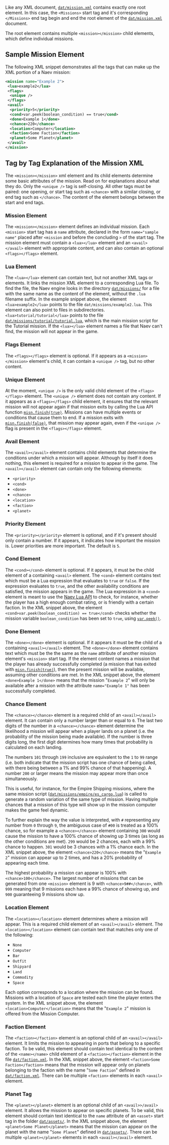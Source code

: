 Like any XML document, [`dat/mission.xml`][] contains exactly one root element. In this case, the `<Missions>` start tag and it's corresponding `</Missions>` end tag begin and end the root element of the [`dat/mission.xml`][] document. 

The root element contains multiple `<mission></mission>` child elements, which define individual missions.

## Sample Mission Element

The following XML snippet demonstrates all the tags that can make up the XML portion of a Naev mission:

```xml
<mission name="Example 2">
 <lua>example2</lua>
 <flags>
  <unique />
 </flags>
 <avail>
  <priority>5</priority>
  <cond>var.peek(boolean_condition) == true</cond>
  <done>Example 1</done>
  <chance>220</chance>
  <location>Computer</location>
  <faction>Some Faction</faction>
  <planet>Some Planet</planet>
 </avail>
</mission>
```

## Tag by Tag Explanation of the Mission XML

The `<mission></mission>` xml element and its child elements determine some basic attributes of the mission. Read on for explanations about what they do. Only the `<unique />` tag is self-closing. All other tags must be paired: one opening, or start tag such as `<chance>` with a similar closing, or end tag such as `</chance>`. The content of the element belongs between the start and end tags.

### Mission Element

The `<mission></mission>` element defines an individual mission. Each `<mission>` start tag has a `name` attribute, declared in the form `name="sample name"` placed after `<mission` and before the concluding `>` of the start tag. The mission element must contain a `<lua></lua>` element and an `<avail></avail>` element with appropriate content, and can also contain an optional `<flags></flags>` element.

### Lua Element

The `<lua></lua>` element can contain text, but not another XML tags or elements. It links the mission XML element to a corresponding Lua file. To find the file, the Naev engine looks in the directory [`dat/missions/`][] for a file with the same name as the content of the element, without the `.lua` filename suffix. In the example snippet above, the element `<lua>example2</lua>` points to the file `dat/missions/example2.lua`. This element can also point to files in subdirectories. `<lua>tutorial/tutorial</lua>` points to the file [`dat/missions/tutorial/tutorial.lua`][], which is the main mission script for the Tutorial mission. If the `<lua></lua>` element names a file that Naev can't find, the mission will not appear in the game.

### Flags Element

The `<flags></flags>` element is optional. If it appears as a `<mission></mission>` element's child, it can contain a `<unique />` tag, but no other content.

### Unique Element

At the moment, `<unique />` is the only valid child element of the `<flags></flags>` element. The `<unique />` element does not contain any content. If it appears as a `<flags></flags>` child element, it ensures that the relevant mission will not appear again if that mission exits by calling the Lua API function [`misn.finish(true)`][]. Missions can have multiple events or conditions that cause them to end. If a mission exits with [`misn.finish(false)`][`misn.finish(true)`], that mission may appear again, even if the `<unique />` flag is present in the `<flags></flags>` element.

### Avail Element

The `<avail></avail>` element contains child elements that determine the conditions under which a mission will appear. Although by itself it does nothing, this element is required for a mission to appear in the game. The `<avail></avail>` element can contain only the following elements:

- `<priority>`
- `<cond>`
- `<done>`
- `<chance>`
- `<location>`
- `<faction>`
- `<planet>`

### Priority Element

The `<priority></priority>` element is optional, and if it's present should only contain a number. If it appears, it indicates how important the mission is. Lower priorities are more important. The default is `5`.

### Cond Element

The `<cond></cond>` element is optional. If it appears, it must be the child element of a containing `<avail>` element. The `<cond>` element contains text which must be a Lua expression that evaluates to `true` or `false`. If the expression evaluates to `true`, and the other availability conditions are satisfied, the mission appears in the game. The Lua expression in a `<cond>` element is meant to use the [Naev Lua API][] to check, for instance, whether the player has a high enough combat rating, or is friendly with a certain faction. In the XML snippet above, the element `<cond>var.peek(boolean_condition) == true</cond>` checks whether the mission variable `boolean_condition` has been set to `true`, using [`var.peek()`][].

### Done Element

The `<done></done>` element is optional. If it appears it must be the child of a containing `<avail></avail>` element. The `<done></done>` element contains text which must be the the same as the `name` attribute of another mission element's `<mission>` start tag. If the element content names a mission that the player has already successfully completed (a mission that has exited with [`misn.finish(true)`][]), then the present mission will be available, assuming other conditions are met. In the XML snippet above, the element `<done>Example 1</done>` means that the mission "`Example 2`" will only be available after a mission with the attribute `name="Example 1"` has been successfully completed.

### Chance Element

The `<chance></chance>` element is a required child of an `<avail></avail>` element. It can contain only a number larger than or equal to `0`. The last two digits of the number in a `<chance></chance>` element determine the likelihood a mission will appear when a player lands on a planet (i.e. the probability of the mission being made available). If the number is three digits long, the first digit determines how many times that probability is calculated on each landing.

The numbers `101` through `199` inclusive are equivalent to the `1` to `99` range (i.e. both indicate that the mission script has one chance of being called, with there being between a 1% and 99% chance of that happening). A number `200` or larger means the mission may appear more than once simultaneously.

This is useful, for instance, for the Empire Shipping missions, where the same mission script ([`dat/missions/empire/es_cargo.lua`][]) is called to generate a random variation of the same type of mission. Having multiple chances that a mission of this type will show up in the mission computer makes the game feel dynamic.

To further explain the way the value is interpreted, with `#` representing any number from `0` through `9`, the ambiguous case of `#00` is treated as a 100% chance, so for example a `<chance></chance>` element containing `300` would cause the mission to have a 100% chance of showing up 3 times (as long as the other conditions are met). `299` would be 2 chances, each with a 99% chance to happen. `301` would be 3 chances with a 1% chance each. In the XML snippet above, the element `<chance>220</chance>` means the "`Example 2`" mission can appear up to 2 times, and has a 20% probability of appearing each time.

The highest probability a mission can appear is 100% with `<chance>100</chance>`. The largest number of missions that can be generated from one `<mission>` element is 9 with `<chance>9##</chance>`, with `999` meaning that 9 missions each have a 99% chance of showing up, and `900` guaranteeing 9 missions show up.

### Location Element

The `<location></location>` element determines where a mission will appear. This is a required child element of an `<avail></avail>` element. The `<location></location>` element can contain text that matches only one of the following:

* `None`
* `Computer`
* `Bar`
* `Outfit`
* `Shipyard`
* `Land`
* `Commodity`
* `Space`

Each option corresponds to a location where the mission can be found. Missions with a location of `Space` are tested each time the player enters the system. In the XML snippet above, the element `<location>Computer</location>` means that the "`Example 2`" mission is offered from the Mission Computer.

### Faction Element

The `<faction></faction>` element is an optional child of an `<avail></avail>` element. It limits the mission to appearing in ports that belong to a specific faction. To be valid, this element should contain text identical to the content of the `<name></name>` child element of a `<faction></faction>` element in the file [`dat/faction.xml`][]. In the XML snippet above, the element `<faction>Some Faction</faction>` means that the mission will appear only on planets belonging to the faction with the name "`Some Faction`" defined in [`dat/faction.xml`][]. There can be multiple `<faction>` elements in each `<avail>` element.

### Planet Tag

The `<planet></planet>` element is an optional child of an `<avail>>/avail>` element. It allows the mission to appear on specific planets. To be valid, this element should contain text identical to the `name` attribute of an `<asset>` start tag in the folder [`dat/assets/`][]. In the XML snippet above, the element `<planet>Some Planet</planet>` means that the mission can appear on the planet with the name "`Some Planet`" defined in [`dat/assets/`][]. There can be multiple `<planet></planet>` elements in each `<avail></avail>` element.


[`dat/mission.xml`]: <https://github.com/naev/naev/blob/master/dat/mission.xml> "dat/mission.xml on GitHub"
[`dat/missions/`]: <https://github.com/naev/naev/tree/master/dat/missions> "dat/missions/ on GitHub"
[`dat/missions/tutorial/tutorial.lua`]: <https://github.com/naev/naev/blob/master/dat/missions/tutorial/tutorial.lua> "Main tutorial mission script on GitHub"
[`dat/faction.xml`]: <https://github.com/naev/naev/blob/master/dat/faction.xml> "dat/faction.xml file on GitHub"
[`dat/missions/empire/es_cargo.lua`]: <https://github.com/naev/naev/blob/master/dat/missions/empire/es_cargo.lua> "dat/missions/empire/es_cargo.lua mission script on GitHub"
[`dat/assets/`]: <https://github.com/naev/naev/tree/master/dat/assets> "dat/assets/ folder on GitHub"
[`misn.finish(true)`]: <http://api.naev.org/modules/misn.html#finish> "misn.finish() in Naev Lua API docs"
[Naev Lua API]: <http://api.naev.org/> "The Naev Lua API docs"
[`var.peek()`]: <http://api.naev.org/modules/var.html#peek> "var.peek() function in Naev Lua API docs"

